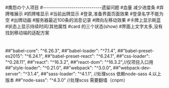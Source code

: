#鹰怨の个人项目
#-----------------------------遗留问题
#血量 减少进度条
#弃牌堆展示
#抓牌堆显示
#当前出牌显示
#登录,准备界面页面效果
#登录名字不能为空
#出牌动画
#服务器最近100条的消息记录
#牌向左移动效果
#卡牌上显示耗蓝
#状态上显示持续时间/其他属性
#card 的三个状态(show)
#界面上文字太多,没有找到移动端的适配方案
#
#

##"babel-core": "^6.26.3",
##"babel-loader": "^7.1.4",
##"babel-preset-es2015": "^6.24.1",
##"babel-preset-react": "^6.24.1",
##"css-loader": "^0.28.11",
##"react": "^16.3.2",
##"react-dom": "^16.3.2",//仅项目入口用
##"style-loader": "^0.21.0",
##"webpack": "^3.0.0",
##"webpack-dev-server": "^3.1.4",
##"sass-loader": "^4.1.1", //处理scss 依赖node-sass 4.以上版本
##"node-sass": "^4.3.0" //处理scss 需要翻墙（cnpm）